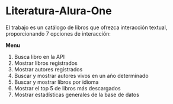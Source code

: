 # Literatura-Alura-One
El trabajo es un catálogo de libros que ofrezca interacción textual, proporcionando 7 opciones de interacción:

**Menu** 
1. Busca libro en la API
2. Mostrar libros registrados
3. Mostrar autores registrados
4. Buscar y mostrar autores vivos en un año determinado
5. Buscar y mostrar libros por idioma
6. Mostrar el top 5 de libros más descargados
7. Mostrar estadísticas generales de la base de datos
